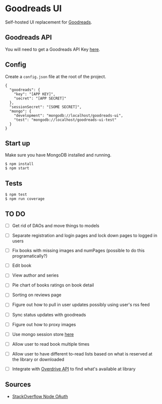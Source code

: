 # Goodreads UI

Self-hosted UI replacement for [Goodreads](https://www.goodreads.com).

## Goodreads API

You will need to get a Goodreads API Key [here](https://www.goodreads.com/api/keys).

## Config

Create a `config.json` file at the root of the project.

```
{
  "goodreads": {
    "key": "[APP KEY]",
    "secret": "[APP SECRET]"
  },
  "sessionSecret": "[SOME SECRET]",
  "mongo": {
    "development": "mongodb://localhost/goodreads-ui",
    "test": "mongodb://localhost/goodreads-ui-test"
  }
}
```

## Start up 

Make sure you have MongoDB installed and running.

```
$ npm install
$ npm start
```

## Tests

```
$ npm test
$ npm run coverage
```

## TO DO

- [ ] Get rid of DAOs and move things to models
- [ ] Separate registration and login pages and lock down pages to logged in users
- [ ] Fix books with missing images and numPages (possible to do this programatically?)
- [ ] Edit book
- [ ] View author and series
- [ ] Pie chart of books ratings on book detail
- [ ] Sorting on reviews page
- [ ] Figure out how to pull in user updates possibly using user's rss feed 
- [ ] Sync status updates with goodreads
- [ ] Figure out how to proxy images


- [ ] Use mongo session store [here](https://www.npmjs.com/package/connect-mongodb-session)


- [ ] Allow user to read book multiple times
- [ ] Allow user to have different to-read lists based on what is reserved at the library or downloaded


- [ ] Integrate with [Overdrive API](https://developer.overdrive.com/docs/getting-started) to find what's available at library

## Sources

- [StackOverflow Node OAuth](http://stackoverflow.com/questions/12873463/how-to-send-the-oauth-request-in-node)
